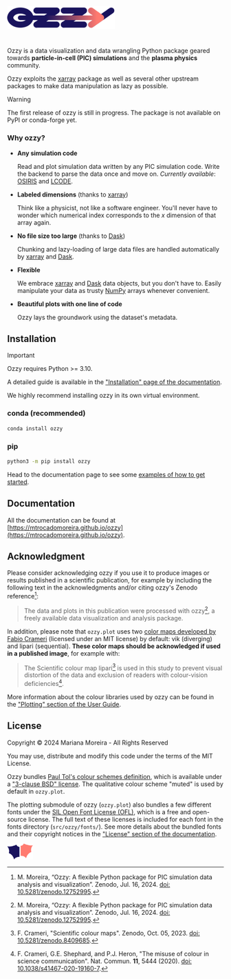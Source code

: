 
<picture>
  <source media="(prefers-color-scheme: dark)" srcset="docs/docs/assets/ozzy_logo_dark.svg" >
  <source media="(prefers-color-scheme: light)" srcset="docs/docs/assets/ozzy_logo.svg">
    <img width="250" title="ozzy logo" alt="ozzy logo" src="docs/docs/assets/ozzy_logo.svg">
</picture>

# 

Ozzy is a data visualization and data wrangling Python package geared towards **particle-in-cell (PIC) simulations** and the **plasma physics** community.

Ozzy exploits the [xarray](https://xarray.dev/) package as well as several other upstream packages to make data manipulation as lazy as possible.

> [!WARNING]
> The first release of ozzy is still in progress. The package is not available on PyPI or conda-forge yet.

### **Why ozzy?**

- **Any simulation code**
    
    Read and plot simulation data written by any PIC simulation code. Write the backend to parse the data once and move on. *Currently available*: [OSIRIS](https://osiris-code.github.io/) and [LCODE](https://lcode.info/).

- **Labeled dimensions** (thanks to [xarray](https://xarray.dev/))

    Think like a physicist, not like a software engineer. You'll never have to wonder which numerical index corresponds to the $x$ dimension of that array again.      
  
- **No file size too large** (thanks to [Dask](https://www.dask.org/))

    Chunking and lazy-loading of large data files are handled automatically by [xarray](https://xarray.dev/) and [Dask](https://www.dask.org/).

- **Flexible**

    We embrace [xarray](https://xarray.dev/) and [Dask](https://www.dask.org/) data objects, but you don't have to. Easily manipulate your data as trusty [NumPy](https://numpy.org/) arrays whenever convenient.

- **Beautiful plots with one line of code**

    Ozzy lays the groundwork using the dataset's metadata.


## Installation

> [!IMPORTANT]
> Ozzy requires Python >= 3.10.

A detailed guide is available in the ["Installation" page of the documentation](https://mtrocadomoreira.github.io/ozzy/user-guide/installation/).

We highly recommend installing ozzy in its own virtual environment.

### conda (recommended)

```bash
conda install ozzy
```

### pip

```bash
python3 -m pip install ozzy
```


Head to the documentation page to see some [examples of how to get started](https://mtrocadomoreira.github.io/ozzy/user-guide/getting-started/).

## Documentation

All the documentation can be found at [https://mtrocadomoreira.github.io/ozzy](https://mtrocadomoreira.github.io/ozzy).

## Acknowledgment

Please consider acknowledging ozzy if you use it to produce images or results published in a scientific publication, for example by including the following text in the acknowledgments and/or citing ozzy's Zenodo reference[^1]:

> The data and plots in this publication were processed with ozzy[^1], a freely available data visualization and analysis package.

[^1]: M. Moreira, “Ozzy: A flexible Python package for PIC simulation data analysis and visualization”. Zenodo, Jul. 16, 2024. [doi: 10.5281/zenodo.12752995](https://doi.org/10.5281/zenodo.12752995).

In addition, please note that `ozzy.plot` uses two [color maps developed by Fabio Crameri](https://www.fabiocrameri.ch/colourmaps/) (licensed under an MIT license) by default: vik (diverging) and lipari (sequential). **These color maps should be acknowledged if used in a published image**, for example with:

> The Scientific colour map lipari[^2] is used in this study to prevent visual distortion of the data and exclusion of readers with colour-vision deficiencies[^3].

[^2]: F. Crameri, "Scientific colour maps". Zenodo, Oct. 05, 2023. [doi: 10.5281/zenodo.8409685](http://doi.org/10.5281/zenodo.8409685).

[^3]: F. Crameri, G.E. Shephard, and P.J. Heron, "The misuse of colour in science communication". Nat. Commun. **11**, 5444 (2020). [doi: 10.1038/s41467-020-19160-7](https://doi.org/10.1038/s41467-020-19160-7). 

More information about the colour libraries used by ozzy can be found in the ["Plotting" section of the User Guide]().


## License

Copyright &copy; 2024 Mariana Moreira - All Rights Reserved 

You may use, distribute and modify this code under the terms of the MIT License.

Ozzy bundles [Paul Tol's colour schemes definition](https://personal.sron.nl/~pault/), which is available under a ["3-clause BSD" license](https://opensource.org/license/BSD-3-Clause). The qualitative colour scheme "muted" is used by default in `ozzy.plot`.

The plotting submodule of ozzy (`ozzy.plot`) also bundles a few different fonts under the [SIL Open Font License (OFL)](https://openfontlicense.org/), which is a free and open-source license. The full text of these licenses is included for each font in the fonts directory (`src/ozzy/fonts/`). See more details about the bundled fonts and their copyright notices in the ["License" section of the documentation](https://mtrocadomoreira.github.io/ozzy/about/license/#fonts).



<picture>
  <source media="(prefers-color-scheme: dark)" srcset="docs/docs/assets/ozzy_icon_dark.svg" >
  <source media="(prefers-color-scheme: light)" srcset="docs/docs/assets/ozzy_icon.svg">
  <img width="60" title="ozzy icon" alt="ozzy icon" src="docs/docs/assets/ozzy_icon.svg">
</picture>

